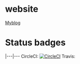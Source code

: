 # website
[Myblog](mryan.cf)
# Status badges
|---|---
CircleCI: [![CircleCI](https://circleci.com/gh/Mryan2005/MyBlog.svg?style=svg)](https://circleci.com/gh/Mryan2005/MyBlog)
Travis:
